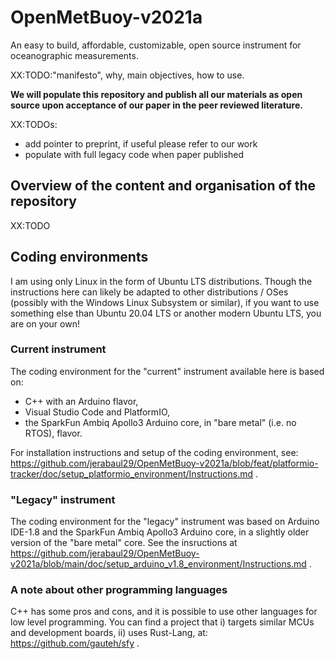 # OpenMetBuoy-v2021a

An easy to build, affordable, customizable, open source instrument for oceanographic measurements.

XX:TODO:"manifesto", why, main objectives, how to use.

**We will populate this repository and publish all our materials as open source upon acceptance of our paper in the peer reviewed literature.**

XX:TODOs:
- add pointer to preprint, if useful please refer to our work
- populate with full legacy code when paper published

## Overview of the content and organisation of the repository

XX:TODO

## Coding environments

I am using only Linux in the form of Ubuntu LTS distributions. Though the instructions here can likely be adapted to other distributions / OSes (possibly with the Windows Linux Subsystem or similar), if you want to use something else than Ubuntu 20.04 LTS or another modern Ubuntu LTS, you are on your own!

### Current instrument

The coding environment for the "current" instrument available here is based on:

- C++ with an Arduino flavor,
- Visual Studio Code and PlatformIO,
- the SparkFun Ambiq Apollo3 Arduino core, in "bare metal" (i.e. no RTOS), flavor.

For installation instructions and setup of the coding environment, see: https://github.com/jerabaul29/OpenMetBuoy-v2021a/blob/feat/platformio-tracker/doc/setup_platformio_environment/Instructions.md .

### "Legacy" instrument

The coding environment for the "legacy" instrument was based on Arduino IDE-1.8 and the SparkFun Ambiq Apollo3 Arduino core, in a slightly older version of the "bare metal" core. See the insructions at https://github.com/jerabaul29/OpenMetBuoy-v2021a/blob/main/doc/setup_arduino_v1.8_environment/Instructions.md .

### A note about other programming languages

C++ has some pros and cons, and it is possible to use other languages for low level programming. You can find a project that i) targets similar MCUs and development boards, ii) uses Rust-Lang, at: https://github.com/gauteh/sfy .
